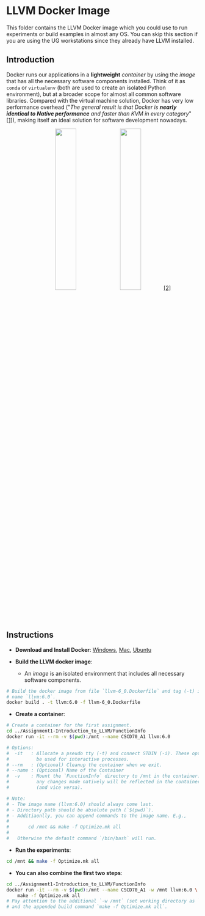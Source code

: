 # LLVM Docker Image

This folder contains the LLVM Docker image which you could use to run
experiments or build examples in almost any OS. You can skip this section if you
are using the UG workstations since they already have LLVM installed.

## Introduction

Docker runs our applications in a **lightweight** *container* by using the
*image* that has all the necessary software components installed. Think of it as
`conda` or `virtualenv` (both are used to create an isolated Python
environment), but at a broader scope for almost all common software libraries.
Compared with the virtual machine solution, Docker has very low performance
overhead ("*The general result is that Docker is **nearly identical to Native
performance** and faster than KVM in every category*"
[[1]](https://stackoverflow.com/a/26149994/6320608)), making itself an ideal
solution for software development nowadays.

<p align="middle">
  <img width="32.9%" src="https://docs.docker.com/images/Container%402x.png">
  <img width="32.9%" src="https://docs.docker.com/images/VM%402x.png">
  <a href="https://docs.docker.com/get-started/">[2]</a>
</p>

## Instructions

- **Download and Install Docker**: 
  [Windows](https://hub.docker.com/editions/community/docker-ce-desktop-windows), 
  [Mac](https://hub.docker.com/editions/community/docker-ce-desktop-mac),
  [Ubuntu](https://docs.docker.com/install/linux/docker-ce/ubuntu/)

- **Build the LLVM docker image**:
  - An *image* is an isolated environment that includes all necessary software
    components.

```bash
# Build the docker image from file `llvm-6_0.Dockerfile` and tag (-t) it with
# name `llvm:6.0`.
docker build . -t llvm:6.0 -f llvm-6_0.Dockerfile
```

- **Create a container**:

```bash
# Create a container for the first assignment.
cd ../Assignment1-Introduction_to_LLVM/FunctionInfo
docker run -it --rm -v $(pwd):/mnt --name CSCD70_A1 llvm:6.0 

# Options:
#  -it   : Allocate a pseudo tty (-t) and connect STDIN (-i). These options must
#          be used for interactive processes.
# --rm   : (Optional) Cleanup the container when we exit.
# --name : (Optional) Name of the Container
#  -v    : Mount the `FunctionInfo` directory to /mnt in the container. This way
#          any changes made natively will be reflected in the container as well
#          (and vice versa).

# Note:
# - The image name (llvm:6.0) should always come last.
# - Directory path should be absolute path (`$(pwd)`).
# - Additiaonlly, you can append commands to the image name. E.g.,
# 
#       cd /mnt && make -f Optimize.mk all
# 
#   Otherwise the default command `/bin/bash` will run.
```

- **Run the experiments**:

```bash
cd /mnt && make -f Optimize.mk all
```

- **You can also combine the first two steps**:

```bash
cd ../Assignment1-Introduction_to_LLVM/FunctionInfo
docker run -it --rm -v $(pwd):/mnt --name CSCD70_A1 -w /mnt llvm:6.0 \
    make -f Optimize.mk all
# Pay attention to the additional `-w /mnt` (set working directory as `/mnt`)
# and the appended build command `make -f Optimize.mk all`.
```
